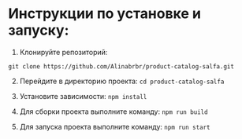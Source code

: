 # Инструкции по установке и запуску:

1. Клонируйте репозиторий:

```
git clone https://github.com/Alinabrbr/product-catalog-salfa.git
```

2. Перейдите в директорию проекта: `cd product-catalog-salfa`

3. Установите зависимости: `npm install`

4. Для сборки проекта выполните команду: `npm run build`

5. Для запуска проекта выполните команду: `npm run start`
